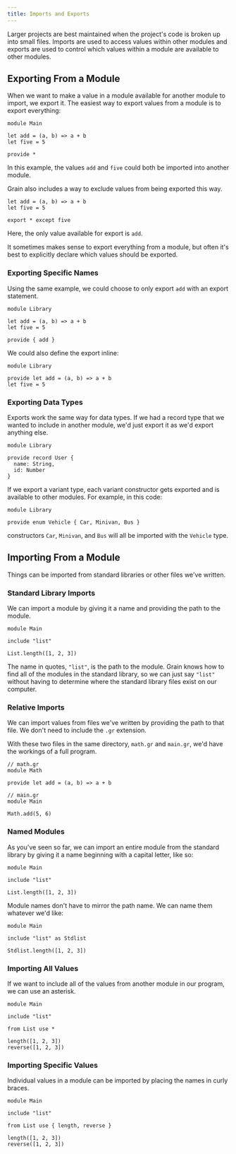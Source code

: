 ```yaml
---
title: Imports and Exports
---
```


Larger projects are best maintained when the project's code is broken up into small files. Imports are used to access values within other modules and exports are used to control which values within a module are available to other modules.

## Exporting From a Module

When we want to make a value in a module available for another module to import, we export it. The easiest way to export values from a module is to export everything:

```grain
module Main

let add = (a, b) => a + b
let five = 5

provide *
```

In this example, the values `add` and `five` could both be imported into another module.

Grain also includes a way to exclude values from being exported this way.

```grain
let add = (a, b) => a + b
let five = 5

export * except five
```

Here, the only value available for export is `add`.

It sometimes makes sense to export everything from a module, but often it's best to explicitly declare which values should be exported.

### Exporting Specific Names

Using the same example, we could choose to only export `add` with an export statement.

```grain
module Library

let add = (a, b) => a + b
let five = 5

provide { add }
```

We could also define the export inline:

```grain
module Library

provide let add = (a, b) => a + b
let five = 5
```

### Exporting Data Types

Exports work the same way for data types. If we had a record type that we wanted to include in another module, we'd just export it as we'd export anything else.

```grain
module Library

provide record User {
  name: String,
  id: Number
}
```

If we export a variant type, each variant constructor gets exported and is available to other modules. For example, in this code:

```grain
module Library

provide enum Vehicle { Car, Minivan, Bus }
```

constructors `Car`, `Minivan`, and `Bus` will all be imported with the `Vehicle` type.

## Importing From a Module

Things can be imported from standard libraries or other files we've written.

### Standard Library Imports

We can import a module by giving it a name and providing the path to the module.

```grain
module Main

include "list"

List.length([1, 2, 3])
```

The name in quotes, `"list"`, is the path to the module. Grain knows how to find all of the modules in the standard library, so we can just say `"list"` without having to determine where the standard library files exist on our computer.

### Relative Imports

We can import values from files we've written by providing the path to that file. We don't need to include the `.gr` extension.

With these two files in the same directory, `math.gr` and `main.gr`, we'd have the workings of a full program.

```grain
// math.gr
module Math

provide let add = (a, b) => a + b
```

```grain
// main.gr
module Main

Math.add(5, 6)
```

### Named Modules

As you've seen so far, we can import an entire module from the standard library by giving it a name beginning with a capital letter, like so:

```grain
module Main

include "list"

List.length([1, 2, 3])
```

Module names don't have to mirror the path name. We can name them whatever we'd like:

```grain
module Main

include "list" as Stdlist

Stdlist.length([1, 2, 3])
```

### Importing All Values

If we want to include all of the values from another module in our program, we can use an asterisk.

```grain
module Main

include "list"

from List use *

length([1, 2, 3])
reverse([1, 2, 3])
```

### Importing Specific Values

Individual values in a module can be imported by placing the names in curly braces.

```grain
module Main

include "list"

from List use { length, reverse }

length([1, 2, 3])
reverse([1, 2, 3])
```
